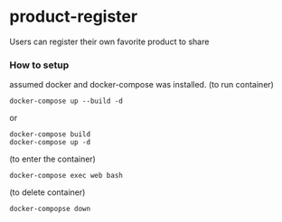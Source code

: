 # product-register
Users can register their own favorite product to share


### How to setup
assumed docker and docker-compose was installed.
(to run container)
```
docker-compose up --build -d
```
or
```
docker-compose build
docker-compose up -d
```
(to enter the container)
```
docker-compose exec web bash
```
(to delete container)
```
docker-compopse down
```
